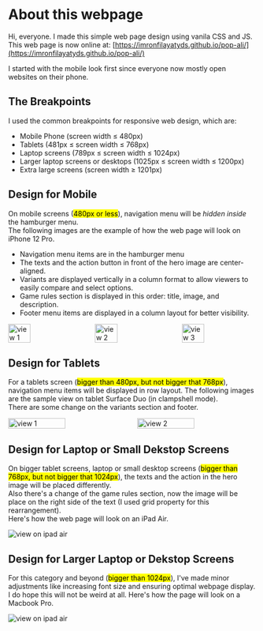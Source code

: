 # About this webpage

Hi, everyone. I made this simple web page design using vanila CSS and JS.  
This web page is now online at: [https://imronfilayatyds.github.io/pop-ali/](https://imronfilayatyds.github.io/pop-ali/)  

I started with the mobile look first since everyone now mostly open websites on their phone.

## The Breakpoints
I used the common breakpoints for responsive web design, which are:  
* Mobile Phone (screen width &le; 480px)
* Tablets (481px &le; screen width &le; 768px)
* Laptop screens (789px &le; screen width &le; 1024px)
* Larger laptop screens or desktops (1025px &le; screen width &le; 1200px)
* Extra large screens (screen width &ge; 1201px)


## Design for Mobile
On mobile screens (<mark>480px or less</mark>), navigation menu will be _hidden inside_ the hamburger menu.  
The following images are the example of how the web page will look on iPhone 12 Pro.  
* Navigation menu items are in the hamburger menu
* The texts and the action button in front of the hero image are center-aligned.
* Variants are displayed vertically in a column format to allow viewers to easily compare and select options.
* Game rules section is displayed in this order: title, image, and description.
* Footer menu items are displayed in a column layout for better visibility.

<div style="display: flex; justify-content: space-between;">
  <img src="https://drive.google.com/uc?id=1854oDzrFaTgVMjUdypJJ3jjR_5bNAbaF" alt="view 1" style="width: 30%;" >
  <img src="https://drive.google.com/uc?id=1MfreF-yz7-NcBhe0FDuaupbHQU2_D8Ly" alt="view 2" style="width: 30%;" >
  <img src="https://drive.google.com/uc?id=1Lx2JZVHhx6mnTBJ_jgjeu1HZjFBboVz1" alt="view 3" style="width: 30%;" >
</div>




## Design for Tablets
For a tablets screen (<mark>bigger than 480px, but not bigger that 768px</mark>), navigation menu items will be displayed in row layout.
The following images are the sample view on tablet Surface Duo (in clampshell mode).  
There are some change on the variants section and footer.
<div style="display: flex; justify-content: space-between;">
  <img src="https://drive.google.com/uc?id=1uwbQ5NUqsb6_Jnfb_Mwv77ZVpnkche10" alt="view 1" style="width: 48%;" >
  <img src="https://drive.google.com/uc?id=1igZDREtnQaaXpMhvUlfp_jAvT0Z2Q8Vv" alt="view 2" style="width: 48%;" >
</div>




## Design for Laptop or Small Dekstop Screens
On bigger tablet screens, laptop or small desktop screens (<mark>bigger than 768px, but not bigger that 1024px</mark>), the texts and the action in the hero image will be placed differently.  
Also there's a change of the game rules section, now the image will be place on the right side of the text (I used grid property for this rearrangement).  
Here's how the web page will look on an iPad Air.
<div>
  <img src="https://drive.google.com/uc?id=1hufe0qM7FRipG36ZLyFNqytoITBIwctd" alt="view on ipad air" >
</div>




## Design for Larger Laptop or Dekstop Screens
For this category and beyond (<mark>bigger than 1024px</mark>), I've made minor adjustments like increasing font size and ensuring optimal webpage display.  
I do hope this will not be weird at all. Here's how the page will look on a Macbook Pro.
<div>
  <img src="https://drive.google.com/uc?id=1D2KDRj3FAxtS5x4WbrnjXWvN0ch6DCE1" alt="view on ipad air" >
</div>
